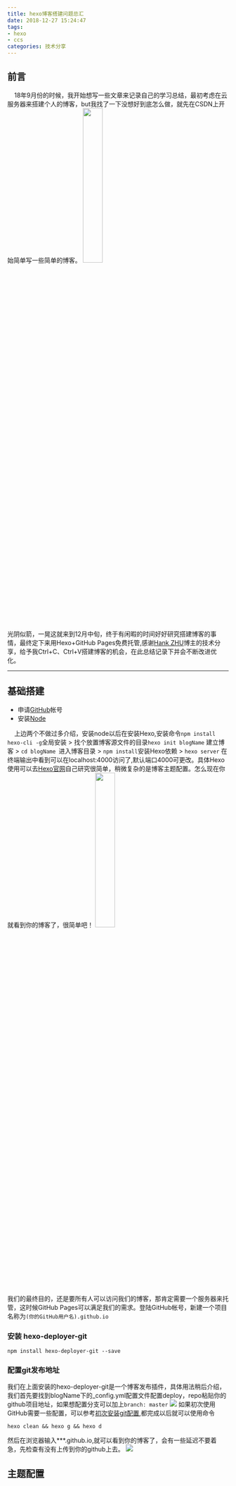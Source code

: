 ```yaml
---
title: hexo博客搭建问题总汇
date: 2018-12-27 15:24:47
tags: 
- hexo
- ccs
categories: 技术分享
---
```


## 前言


&nbsp;&nbsp;&nbsp;&nbsp;18年9月份的时候，我开始想写一些文章来记录自己的学习总结，最初考虑在云服务器来搭建个人的博客，but我找了一下没想好到底怎么做，就先在CSDN上开始简单写一些简单的博客。
<img src="http://pkhjrimz1.bkt.clouddn.com/smjs.jpg" width="30%" height="30%" />

光阴似箭，一晃这就来到12月中旬，终于有闲暇的时间好好研究搭建博客的事情，最终定下来用Hexo+GitHub Pages免费托管,感谢[Hank ZHU](https://zealot.top/)博主的技术分享，给予我Ctrl+C、Ctrl+V搭建博客的机会，在此总结记录下并会不断改进优化。

---

## 基础搭建

* 申请[GitHub](https://pages.github.com/)帐号
* 安装[Node](http://nodejs.cn/download/)

&nbsp;&nbsp;&nbsp;&nbsp;上边两个不做过多介绍，安装node以后在安装Hexo,安装命令`npm install hexo-cli -g`全局安装 > 找个放置博客源文件的目录`hexo init blogName` 建立博客 > `cd blogName `进入博客目录 > `npm install`安装Hexo依赖 > `hexo server` 在终端输出中看到可以在localhost:4000访问了,默认端口4000可更改。具体Hexo使用可以去[Hexo官网](https://hexo.io/zh-cn/)自己研究很简单，稍微复杂的是博客主题配置。怎么现在你就看到你的博客了，很简单吧！
<img src="http://pkhjrimz1.bkt.clouddn.com/6af89bc8gw1f8qw9oywz6j20b40b40sz.jpg" width="30%" height="30%" />

我们的最终目的，还是要所有人可以访问我们的博客，那肯定需要一个服务器来托管，这时候GitHub Pages可以满足我们的需求。登陆GitHub帐号，新建一个项目名称为`(你的GitHub用户名).github.io`

### 安装 hexo-deployer-git
```
npm install hexo-deployer-git --save
```
### 配置git发布地址
我们在上面安装的hexo-deployer-git是一个博客发布插件，具体用法稍后介绍，我们首先要找到blogName下的_config.yml配置文件配置deploy，repo粘贴你的github项目地址，如果想配置分支可以加上`branch: master`
<img src="http://pkhjrimz1.bkt.clouddn.com/WX20190102-171357@2x.png"/>
如果初次使用GitHub需要一些配置，可以参考[初次安装git配置](https://www.cnblogs.com/superGG1990/p/6844952.html),都完成以后就可以使用命令
```
hexo clean && hexo g && hexo d
```
然后在浏览器输入***.github.io,就可以看到你的博客了，会有一些延迟不要着急，先检查有没有上传到你的github上去。
<img src="http://pkhjrimz1.bkt.clouddn.com/1546421123287.jpg"/>

## 主题配置